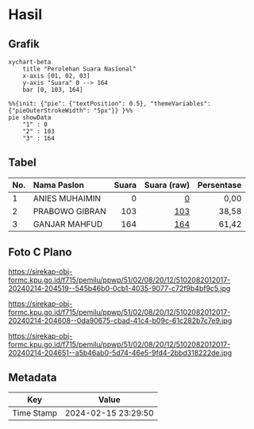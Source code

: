 # Hasil

## Grafik

```mermaid
xychart-beta
    title "Perolehan Suara Nasional"
    x-axis [01, 02, 03]
    y-axis "Suara" 0 --> 164
    bar [0, 103, 164]
```

```mermaid
%%{init: {"pie": {"textPosition": 0.5}, "themeVariables": {"pieOuterStrokeWidth": "5px"}} }%%
pie showData
    "1" : 0
    "2" : 103
    "3" : 164
```

## Tabel

| No. | Nama Paslon    | Suara | Suara (raw) | Persentase |
|:--- |:-------------- | -----:| -----------:| ----------:|
| 1   | ANIES MUHAIMIN | 0     | [0][p-1]    | 0,00       |
| 2   | PRABOWO GIBRAN | 103   | [103][p-2]  | 38,58      |
| 3   | GANJAR MAHFUD  | 164   | [164][p-3]  | 61,42      |


[p-1]: https://github.com/gigit-pemilu/pemilu-2024/blob/main/pilpres/hitung-suara/sub/51-bali/sub/02-tabanan/sub/08-penebel/sub/2012-senganan/sub/017-tps/sub/paslon-1.txt
[p-2]: https://github.com/gigit-pemilu/pemilu-2024/blob/main/pilpres/hitung-suara/sub/51-bali/sub/02-tabanan/sub/08-penebel/sub/2012-senganan/sub/017-tps/sub/paslon-2.txt
[p-3]: https://github.com/gigit-pemilu/pemilu-2024/blob/main/pilpres/hitung-suara/sub/51-bali/sub/02-tabanan/sub/08-penebel/sub/2012-senganan/sub/017-tps/sub/paslon-3.txt

## Foto C Plano

https://sirekap-obj-formc.kpu.go.id/f715/pemilu/ppwp/51/02/08/20/12/5102082012017-20240214-204519--545b46b0-0cb1-4035-9077-c72f9b4bf9c5.jpg

https://sirekap-obj-formc.kpu.go.id/f715/pemilu/ppwp/51/02/08/20/12/5102082012017-20240214-204608--0da90675-cbad-41c4-b09c-61c282b7c7e9.jpg

https://sirekap-obj-formc.kpu.go.id/f715/pemilu/ppwp/51/02/08/20/12/5102082012017-20240214-204651--a5b46ab0-5d74-46e5-9fd4-2bbd318222de.jpg


## Metadata

| Key        | Value               |
| ---------- | ------------------- |
| Time Stamp | 2024-02-15 23:29:50 |



